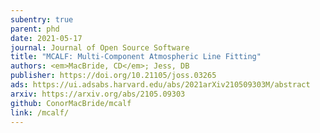 ```yaml
---
subentry: true
parent: phd
date: 2021-05-17
journal: Journal of Open Source Software
title: "MCALF: Multi-Component Atmospheric Line Fitting"
authors: <em>MacBride, CD</em>; Jess, DB
publisher: https://doi.org/10.21105/joss.03265
ads: https://ui.adsabs.harvard.edu/abs/2021arXiv210509303M/abstract
arxiv: https://arxiv.org/abs/2105.09303
github: ConorMacBride/mcalf
link: /mcalf/
---
```

